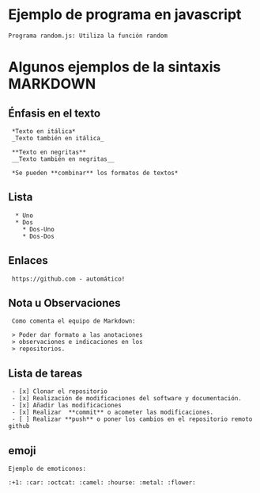 
# Ejemplo de programa en javascript


    Programa random.js: Utiliza la función random

# Algunos ejemplos de la sintaxis MARKDOWN

   ## Énfasis en el texto
 
     *Texto en itálica*
     _Texto también en itálica_

     **Texto en negritas**
     __Texto también en negritas__
   
     *Se pueden **combinar** los formatos de textos*

   ## Lista

      * Uno
      * Dos
        * Dos-Uno
        * Dos-Dos
 
   ## Enlaces

     https://github.com - automático!

   ## Nota u Observaciones
   
     Como comenta el equipo de Markdown:
   
     > Poder dar formato a las anotaciones
     > observaciones e indicaciones en los 
     > repositorios.

   ## Lista de tareas

     - [x] Clonar el repositorio
     - [x] Realización de modificaciones del software y documentación.
     - [x] Añadir las modificaciones
     - [x] Realizar  **commit** o acometer las modificaciones.
     - [ ] Realizar **push** o poner los cambios en el repositorio remoto github
      
  ## emoji

    Ejemplo de emoticonos:

    :+1: :car: :octcat: :camel: :hourse: :metal: :flower:
